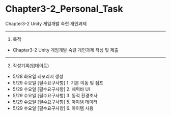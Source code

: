 # Chapter3-2_Personal_Task
 Chapter3-2 Unity 게임개발 숙련 개인과제
***
1. 목적
* Chapter3-2 Unity 게임개발 숙련 개인과제 작성 및 제출   
***
2. 작성기록(업데이트)
* 5/28 화요일 레포리지 생성
* 5/29 수요일 [필수요구사항] 1. 기본 이동 및 점프
* 5/29 수요일 [필수요구사항] 2. 체력바 UI 
* 5/29 수요일 [필수요구사항] 3. 동적 환경조사
* 5/29 수요일 [필수요구사항] 5. 아이템 데이터
* 5/29 수요일 [필수요구사항] 6. 아이템 사용 

